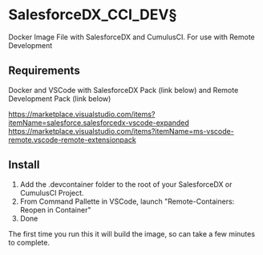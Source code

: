 # SalesforceDX_CCI_DEV§

Docker Image File with SalesforceDX and CumulusCI. For use with Remote Development

## Requirements

Docker and VSCode with SalesforceDX Pack (link below) and Remote Development Pack (link below)

https://marketplace.visualstudio.com/items?itemName=salesforce.salesforcedx-vscode-expanded
https://marketplace.visualstudio.com/items?itemName=ms-vscode-remote.vscode-remote-extensionpack

## Install

1. Add the .devcontainer folder to the root of your SalesforceDX or CumulusCI Project.
2. From Command Pallette in VSCode, launch "Remote-Containers: Reopen in Container"
3. Done

The first time you run this it will build the image, so can take a few minutes to complete.

